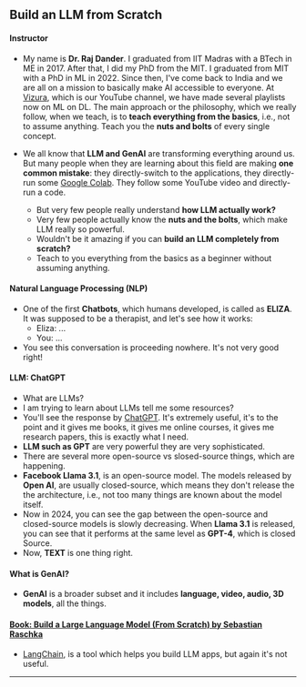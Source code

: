## Build an LLM from Scratch

#### Instructor
* My name is __Dr. Raj Dander__. I graduated from IIT Madras with a BTech in ME in 2017. After that, I did my PhD from the MIT. I graduated from MIT with a PhD in ML in 2022. Since then, I've come back to India and we are all on a mission to basically make AI accessible to everyone. At [Vizura](https://www.youtube.com/@vizuara), which is our YouTube channel, we have made several playlists now on ML on DL. The main approach or the philosophy, which we really follow, when we teach, is to __teach everything from the basics__, i.e., not to assume anything. Teach you the __nuts and bolts__ of every single concept. 

* We all know that __LLM and GenAI__ are transforming everything around us. But many people when they are learning about this field are making __one common mistake__: they directly-switch to the applications, they directly-run some [Google Colab](https://colab.research.google.com/). They follow some YouTube video and directly-run a code.
   * But very few people really understand __how LLM actually work?__
   * Very few people actually know the __nuts and the bolts__, which make LLM really so powerful.
   * Wouldn't be it amazing if you can __build an LLM completely from scratch?__
   * Teach to you everything from the basics as a beginner without assuming anything.

#### Natural Language Processing (NLP)
* One of the first __Chatbots__, which humans developed, is called as __ELIZA__. It was supposed to be a therapist, and let's see how it works:
    * Eliza: ...
     * You: ...
* You see this conversation is proceeding nowhere. It's not very good right!

#### LLM: ChatGPT
* What are LLMs?
* I am trying to learn about LLMs tell me some resources?
* You'll see the response by [ChatGPT](https://chatgpt.com/?utm_source=google&utm_medium=paidsearch_brand&utm_campaign=GOOG_C_SEM_GBR_Core_CHT_BAU_ACQ_PER_MIX_ALL_NAMER_US_EN_091724&utm_term=chat%20gpt&utm_content=169187630042&utm_ad=744024536836&utm_match=e&gad_source=1&gad_campaignid=21714513245&gbraid=0AAAAA-IW-UWNf0Ud4PR0_8F6Nft0JFmBR&gclid=CjwKCAjw-svEBhB6EiwAEzSdrr5KPGN3_0OKZos5P8APgBeKU3Qg-VJxLpT9gYIz4YcCMzQs-5ZSZRoCcBQQAvD_BwE). It's extremely useful, it's to the point and it gives me books, it gives me online courses, it gives me research papers, this is exactly what I need.
* __LLM such as GPT__ are very powerful they are very sophisticated.
* There are several more open-source vs slosed-source things, which are happening.
* __Facebook Llama 3.1__, is an open-source model. The models released by __Open AI__, are usually closed-source, which means they don't release the the architecture, i.e., not too many things are known about the model itself.
* Now in 2024, you can see the gap between the open-source and closed-source models is slowly decreasing. When __Llama 3.1__ is released, you can see that it performs at the same level as __GPT-4__, which is closed Source.
* Now, __TEXT__ is one thing right.

#### What is GenAI?
* __GenAI__ is a broader subset and it includes __language, video, audio, 3D models__, all the things.

#### [Book: Build a Large Language Model (From Scratch) by Sebastian Raschka](https://www.amazon.com/Build-Large-Language-Model-Scratch/dp/1633437167/ref=sr_1_1?crid=MXTFKXE17P52&dib=eyJ2IjoiMSJ9.3ZAePWEmeg9GoDKd0fxCOmW-QTfMlcLJs5AGdnQO_Q5UgoDerIZ3bBzLbLsCsJkkH8-aDniAtq9xSNyIetK5SGF5muZm-WC_vDxdngfHjGQ4nvxyLSzG6hpfuqpWKRjV301arX9jrq9dS_HKycSHmTfJNplH9xzdhwZIGj6u55hDc4S5nzWxt_VO11yCdXTQkdOdgW-FqmrxpUjzcgeg7ZYeosIvcTlLWOTUafjGjNI.kQ6U_FCvho2U499FQnnYUS3xc0qeZHyd9W_8M3RZrio&dib_tag=se&keywords=Build+a+Large+Language+Model+%28From+Scratch%29+by+Sebastian+Raschka&qid=1754518820&sprefix=build+a+large+language+model+from+scratch+by+sebastian+raschka%2Caps%2C64&sr=8-1)
*  [LangChain](https://www.langchain.com/), is a tool which helps you build LLM apps, but again it's not useful.

***



